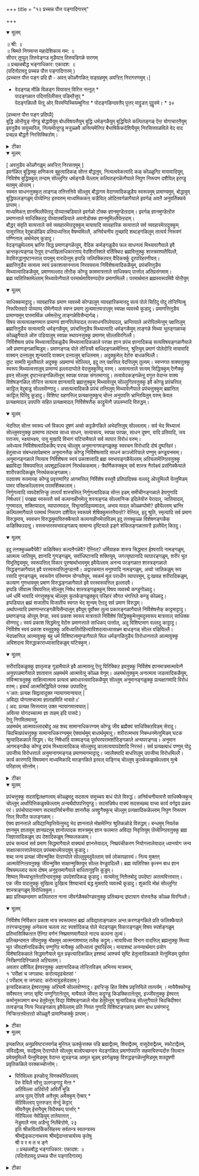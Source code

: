 +++
title = "१२ प्रच्चन्न पौत्त पङ्गादिगारम्"

+++


<details open><summary>मूलम्</summary>

॥ श्री: ॥  
॥ श्रिमते निगमान्त महादेशिकाय नम: ॥  
सीरार् तूप्पुल् तिरुवेङ्गड मुडैयाऩ् तिरुवडिगळे सरणम्  
॥ प्रच्छन्नबौद्ध भङ्गाधिकार: एकादश: ॥  
(पदिऩोऱावदु प्रच्चन्न पौत्त पङ्गादिगारम् )  
(प्रच्चऩ्ऩ पौत्त पङ्ग प्रदि ज्ञै - अवऩ् कॊळ्गैगळिऩ् सङ्ग्रहमुम् अवऱ्ऱिऩ् निरागरणमुम्।]   
* वेदङ्गळ् मौळि विळङ्ग वियासऩ् विरित्त नऩ्ऩूल् *   
पादङ्गळाऩ पदिऩाऱिलीसऩ् पडिमऱैत्तुप् *  
पेदङ्गळिल्लै यॆऩ्ऱु ओर् पिरमप्पिच्चियम्बुगिऩ्ऱ * पोदङ्गऴिन्दवऩैप् पुत्तर् माट्टुडऩ् पूट्टुवमे। * ३०  
  
[प्रच्चऩ्ऩ पौत्त पङ्ग प्रदिष्ञै]  
बुद्धि ऒऩ्ऱैयुङ् गॊण्डु बोद्धावैयुम् बोधविषयत्तैयुम् बुद्धि धर्मङ्गळैयुम् बुद्धियिले कल्पितङ्गळ् ऎऩ्ऱ योगाचारऩैयुम् इवऩुडैय सयूच्यरिल्, नित्यमॊऩ्ऱुण्डु मऱ्ऱुळ्ळवै अनित्यमॆऩ्गिऱ बैभाषिकैकदेशियैयुम् निरसित्तवळविले वेद वाद प्रच्छ्न्न बौद्धऩै निरसिक्किऱोम्।
</details>



<details><summary>टीका</summary>

- * (प। रै ) -वेदङ्गळ् वेदङ्गळुडैय, मौळि -तलै (उबनिषत्तु) विळङ्ग-प्रगासिक्कुम्बडि, वियासऩ् विरित्त -वियासमहर्षि विस् तारमाग निरुबित्त, नऩ् नूल् -नल्ल सास्त्तिरत्तिल्, पादङ्गळाऩ पदिऩाऱिल् ऒरु अत्यायत्तिऱ्क्कु नालुबादमाग नाऩ्गु अत्यायङ्गळुक्कु पदिऩाऱु पादङ्गळिल्, ईसऩ्बडि-पगवाऩुडैय प्रगारङ्गळै, मऱैत्तु - अबलबित्तु, (इल्लै ऎऩ्ऱु सॊल्लि), पेदङ्गळिल्लै । (कुडम्, पडम् मुदलिय) वित्यासङ्गळ् कल्बिदङ्गळेयऩ्ऱि वास्तवत्तिल् इल्लै, ऎऩ्ऱु - ऎऩ्ऱु सॊल्लि, ओर् - ऒप्पऱ्ऱदाऩ, पिरमप्पिच्चु - प्रमिक्कच् चॆय्दु, इयम्बुगिऩ्ऱ - सॊल्लुगिऱ, पोदम् कऴिन्दवऩै - ज्ञाऩम् इल्लादवऩै, पुत्तर् माट्टुडऩ् - पसुप्रायऩाऩ पुत्तरोडु, पूट्टुवमे -ऒरुगण्णियिले कट्टुवोम् ! इवऩुम् पुत्तरोडु तुल्यऩ् ऎऩ्ऱु निरूबिक्किऱोम् ऎऩ्ऱबडि।] ३०
</details>



<details open><summary>मूलम्</summary>

[ अवऩुडैय कॊळ्गैगळुम् अवऱ्ऱिऩ् निरसऩमुम् ]  
इवर्गळिल् बुद्धिक्कु क्षणिकत्व बुहुत्वादिकळ् सॊऩ्ऩ बौद्धऩुम्, नित्यत्ववेकत्वादि कळ् कॊळ्ळुगिऱ मायावादियुम्, निविशेष बुद्धिक्कुत् तन्दाम् सॊल्लुगिऱ धर्मङ्गळै यॆल्लाम् कल्पितङ्गळॆऩ्गैयाले निपुण निरूपण दशैयिल् इरण्डु मतमुम् ऒऩ्ऱाम्।  
स्वमत साधनत्तुक्कुत् ताङ्गळ् तऩित्तऩिये सॊल्लुम् बौद्धागम वेदागमादिकळुडैय स्वरूपमुम् प्रामाण्यमुम्, बोद्धावुम् बुद्धिफलङ्गळुम् पॊय्यॆऩ्गिऱ इरुवरुम् माध्यमिककऩ् कडैयिल् ओदिऩवर्गळागैयाले इवर्गळ् अवऩै अनुवर्तिक्कवे प्राप्तम्।  
माध्यमिकऩ् ज्ञानमिल्लैयॆऩ्ऱदु पॊय्याऩबडियाले इवर्गळो टॊक्क ज्ञानमुण्डॆऩ्ऱदाम्। इवर्गळ् ज्ञानमुण्डॆऩ्ऱॊरु प्रमाणत्ताले साधिक्किऱदु पॊय्याऩबडियाले अवऩोडॊक्क ज्ञानमुमिल्लैयॆऩ्ऱदाम्।  
बौद्धर् संवृति सत्यत्ताले सर्व व्यवहारमॆऩ्ऱदुक्कुम् मायावादि व्यावहारिक सत्यत्ताले सर्व व्यवहारमॆऩ्ऱदुक्कुम् पासुरत्तिल् वेऱुबाडॊऴिय प्रतिपाध्यत्तिल् वैषम्यमिल्लै, अनिर्वचनीय तुच्छादि शब्दङ्गळिलुम् तात्पर्य निरूपणं पण्णिऩाल् अर्थभेदम् कूडादु।   
वेदङ्गळुमॆल्लाम् भ्रान्ति सिद्ध प्रमाणङ्गळॆऩ्ऱुम्, वैदिक कर्मङ्गळुडैय फल साधनत्वं मिथ्यावागैयाले इवै भ्रान्तकृत्यङ्गळ् ऎऩ्ऱुम् दग्धाखिलाधिकारऩाय् वेदशिरस्शिले वर्तिक्किऱ ब्रह्मवित्तुक्कु शास्त्रवश्यतैयिल्लै, वेदविरुद्धानुष्टानत्ताल् पापमुम् वारादॆऩ्ऩुम् इप्पडि जल्पिक्किऱवऩ् वैदिकर्क्कु दूरपरिहरणीयऩ्।  
ब्रह्मत्तिऩुडैय सत्यत्व स्वयं प्रकाशत्वानन्तत्व निरवयवत्व निर्विशेषत्वादिकळैयुम्, प्रपंचत्तिऩुडैय मिथ्यात्वादिकळैयुम्, प्रमाणमल्लाद तॊऩ्ऱैक् कॊण्डु काममात्रत्ताले साधिक्कप् पार्त्ताल् अतिप्रसंगमाम्।  
ब्रह्म व्यतिरिक्तमॆल्लाम् मिथ्यावॆऩ्गैयाले परमार्थमायिरुप्पदॊरु प्रमाणमिल्लै। परमार्थमाऩ ब्रह्मस्वरूपमिवै यॊऩ्ऱैयुम्
</details>



<details open><summary>मूलम्</summary>

साधिक्कमाट्टादु। व्यावहारिक प्रमाण व्यवस्थै कॊण्डालुम् व्यावहारिकमाऩदु सत्यं पोले सिऱिदु पोदु तोऱ्ऱिप्पिऩ्बु निरूपित्तवाऱे पॊय्याय्प् पोमॆऩ्गैयाले स्वप्न प्रमाण तुल्यमाऩवऱ्ऱालुम् स्वपक्ष व्यवस्थै कूडादु। प्रमाणत्तिऩुडैय प्रामाण्यमुम् पारमार्थिक धर्ममऩ्ऱॆऩ्ऱु ताङ्गळेयिसैन्दार्गळ्।  
विषय सत्यत्वलक्षणमाऩ प्रामाण्यं ज्ञानत्तिलेयादल् तत्साधनत्तिलेयादल्, भ्रान्तियाले आरोपितमॆऩ्ऩुम् पक्षत्तिलुम् ब्रह्मत्तिऩुडैय सत्यत्वादि धर्मङ्गळैयुम्, प्रपंचत्तिऩुडैय मिथ्यात्वादि धर्मङ्गळैयुम् ताङ्गळे मिथ्या भूतङ्गळाय्क् कॊळ्ळुगैयाले ऒरु पडियालुम् स्वपक्ष स्थापनत्तुक्कु प्रमाणम् सॊल्लविरगिल्लै।  
निर्विशेषत्व प्रपंच मिथ्यात्वादिकळुडैय मिथ्यात्वादिकळाले परपक्ष ज्ञान प्रपंच ज्ञानादिकळ् सत्यविषयङ्गळागैयाले अवै प्रमाणङ्गळाय्विडुम्। प्रमाणङ्गळ् पोले तोऱ्ऱियवै बाधिदङ्गळामॆऩ्ऩिल्, श्रुतियुम् प्रमाणं पोलेदोऱ्ऱि मायावादि वाक्यन् दऩ्ऩालुम् शून्यवादि वाक्यन् दऩ्ऩालुम् बाधितमाम्। अदुक्कुमेल् वेऱॊरु बाधकमिल्लै।  
दुष्ट सामग्रि मूलतैयाले अदुक्कु अप्रमाण्यं सॊल्लिल्, इदु तऩ् पक्षत्तिल् वेदत्तिलुम् तुल्यम्। स्वप्नगत वाक्यत्तुक्कु स्वरूप मिथ्यात्वत्तालुम् प्रामाण्यं इल्लादाप्पोले वेदत्तुक्कुमिदु वरुम्। असत्यत्ताले सत्यम् सिद्धिक्कुम् ऎऩ्गैक्कु इवऩ् सॊल्लुम् दृष्टान्तङ्गळिलॊऩ्ऱुम् स्वपक्ष परपक्ष संगतमागादु। तत्वावेदकङ्गळॆऩ्ऱु वगुत्त वेदान्त वाक्य विशेषङ्गळिल् तोऱ्ऱिऩ सत्यत्व ज्ञानत्वादि ब्रह्मत्तुक्कुम् मिथ्यावॆऩ्ऱुम् सॊल्लुगिऱवऩुक्कु इवै कॊण्डु प्रपंचत्तिल् काट्टिल् वेऱुबाडु सॊल्लवॊण्णादु। असत्यत्वादिकळै प्रपंचं तऩ्ऩिलुम् मिथ्यावॆऩ्गैयाले प्रपंचत्तुक्कुम् ब्रह्मत्तिल् काट्टिल् पिरिवु कूडादु। विशिष्ट ग्रहणत्तिल् प्रत्यक्षत्तुक्कुच् चॊऩ्ऩ अनुपपत्ति भ्रान्तियिलुम् वरुम् केवल प्रत्यक्षमादल् उपपत्ति सहित प्रत्यक्षमादल् निर्विशेषत्तैक् काट्टुमॆऩ्गै उपलम्भादि विरुद्धम्।
</details>



<details open><summary>मूलम्</summary>

भेदत्तिल् सॊऩ्ऩ स्वरूप धर्म विकल्प दूषणं अव्वो कट्टळैगळिले अभेदत्तिलुम् सॊल्ललाम्। सर्व भेद मिथ्यात्वं सॊल्लुमवऩुक्कु प्रामाण्य तदभाव साध्य साधन, सत्यासत्य, स्वपक्ष परपक्ष, साधन दूषण, वादि प्रतिवादि, जय पराजय, भक्ष्याभक्ष्य, पायु मुखादि विभागं घटियामैयाले सर्व व्यापार विरोधं वरुम्।  
अवेध्यत्व निर्विशेषत्वादिकळैप् पऱ्ऱच् चॊल्लुम् अनुमानागमङ्गळुक्कु स्ववचन विरोधादि दोषं दुष्परिहरं। हेतुसाध्य संबन्धसापेक्षमाऩ अनुमानत्तैक् कॊण्डु निर्विशेषत्वादि साधनं काञ्जोरियाले पण्णुम् कण्डूयनमाम्। अनुमानङ्गळाले नित्यत्व निर्विशेषत्व स्वयं प्रकाशत्वादि ब्रह्म स्वभावङ्गळैयॆल्लाम् अऱियलामॆऩ्गिऱवऩुक्कु ब्रह्मविद्या विषययत्तिल् अपशूद्राधिकरणं निरर्थककमाम्। त्रैवर्णिकरुक्कुम् सर्व शास्त्र नैरपेक्ष्यं प्रसंगिक्कैयाले शारीरकादिकळुम् निरर्थककङ्गळाम्।  
पदवाक्य रूपमाय्क् कॊण्डु प्रवृत्तमागिऱ आगमत्तिल् निर्विशेष वस्तुवै प्रतिपादिक्क वल्लदु ऒऩ्ऱुमिल्लै यॆऩ्ऩुमिडम् पामर परिक्षकरॆल्लारुम् परामर्शिक्कलाम्।  
निर्गुणत्वादि व्यपदेशत्तिऱ्कु तात्पर्यं शास्त्रत्तिल् निर्गुणत्वादिकळ् सॊऩ्ऩ इडम् समीचीनङ्गळाले हेयगुणादि निषेधपरं | परब्रह्म स्वरूपत्तै सर्व कल्पनाहीनमॆऩ्ऱु शस्त्रङ्गळ् सॊल्लानिऱ्क इदिलेयॊरु पेरादल्, जातियादल्, गुणमादल्, शक्तियादल्, व्यापारमादल्, विभूत्यादिद्रव्यमादल्, अभाव मादल् कॊळ्ळप्पोमो? इवैयॆल्लाम् भ्रान्ति कल्पितमागैयाले परमार्थ निरूपण दशैयिल् स्वरूपमे शेषिक्कुमत्तऩैयऩ्ऱो? वॆऩ्ऩिल्, इदु श्रुति, स्मृत्यादि सर्व प्रमाण विरुद्धमाय्, स्ववचन विरुद्धमुमायिरुक्कैयाले कल्पनाहीनमॆऩ्ऱविडम् इदु तऩक्कुळ्ळ विशेषणङ्गळैक् कऴिक्किऱदऩ्ऱु। वस्त्वन्तरस्वभावङ्गळाय् सामान्य दृष्टियाले इङ्गे शंकितङ्गळाऩवऱ्ऱै इल्लैयॆऩ् किऱदु।
</details>



<details open><summary>मूलम्</summary>

इदु तऩक्कुळ्ळवैयॆवै? कऴिक्किऱ कल्पऩैगळॆवै? ऎऩ्ऩिल्? धर्मिग्राहक शास्त्र सिद्धमाऩ ईश्वरादि नामङ्गळुम्, आत्मत्व जातियुम्, ज्ञानादि गुणङ्गळुम्, सर्वाधिष्टानादि शक्तियुम्, जगत्सृष्ठानादि व्यापारङ्गळुम्, शरीर भूत विभूतिद्वयमुम्, स्वरूपत्तिल् विकार पुरुषार्थाभावमुम् इवैयॆल्लाम् अनन्य परङ्गळाऩ शास्त्रङ्गळाले सिद्धङ्गळागैयाल् इवै परस्वरूपत्तिलुण्डाऩवै। अद्वारकमाऩ मनुश्यादि नामङ्गळुम्, अव्वो जातिकळुम् रूप रसादि गुणङ्गळुम्, स्वरूपेण परिमणाम योग्यतैयुम्, स्वकर्म मूल पराधीन व्यापारमुम्, दु:खावह शरीरादिकळुम्, कल्याण गुणभावमुम् प्रमाण विरुद्धङ्गळागैयाले इवै परस्वरूपत्तिल् इल्लादवै।  
इप्पडि जीवात्म विषयत्तिल् सॊल्लुम् निषेध शास्त्रङ्गळुक्कुम् विषय व्यवस्थै कण्डुगॊळ्वदु।  
धर्म धर्मि भावादि भंगत्तुक्कुच् चॊल्लुम् कुतर्कङ्गळुक्कुप् परिहारं सौगत भंगत्तिले कण्डु कॊळ्वदु।  
इप्पडियाल् ब्रह्मं सजातीय विजातीय स्वगत भेद शून्यम् ऎऩ्ऱदु सर्व प्रमाण विरुद्धम्।   
अर्थापत्त्यादि प्रमाणान्तरङ्गळैयिसैन्दालुम् इवैयुम् पूर्वोक्त तुल्य प्रकारङ्गळागैयाले निर्विशेषत्तैक् काट्टमाट्टादु। प्रमाणङ्गळ् ऒऩ्ऱुम् वेण्डा, स्वयं प्रकाश स्वरूप मात्रत्ताले निर्विशेषं सिद्धिक्कुमॆऩ्ऩुमदुस्वरूप मात्रत्ताल् साधिक्क वॊण्णादु। स्वयं प्रकाश सिद्धमॆऩ्ऱु वेऱॊरु प्रमाणत्ताले साधिकप् पार्त्ताल्, अदु विशिष्टमाग वल्लदु काट्टादु। निर्विशेष स्वयं प्रकाश वस्तुवुक्कु अविध्यातिरोहित्त्वाविशदत्वाध्यासभ्रम बाधङ्गळ् सॊल्ल वऴियिल्लै।  
भेदपक्षत्तिल् आत्मावुक्कु बहु धर्म विशिष्टत्वमुण्डागैयाले सिल धर्मङ्गळिऩुडैय तिरोधानत्ताले आत्मावुक्कु अविशदत्व विरुद्धाकाराध्यासादिकळुम् घटिक्कुम्।
</details>



<details open><summary>मूलम्</summary>

सरीरादिकळुक्कु ज्ञातृत्वङ् गूडामैयाले इवै आत्मावऩ्ऱु ऎऩ्ऱु पिरिक्किऱ इवऩुक्कु निर्विशेष ज्ञानमात्रमात्मावॆऩ्गै अनुपपन्नमागैयाले ज्ञातावाऩ अहमर्थमे आत्मावॆऩ्ऱु कॊळ्ळ वेणुम्। अहमर्थत्तुक्कुम् अनात्मत्व जडत्वादिकळैयुम्, संविन्मात्रतुक्कु साक्षित्वात्मत्व प्रत्यत्व भ्रमाधारत्ववादिकळैयुम् सॊल्लुम् अनुमानङ्गळुक्कु प्रत्यक्षागमादि विरोधं वरुम्। इव्वर्थं आत्मसिद्धियिले परक्क उपपादित्तु  
१'अत: प्रत्यक्ष सिद्वत्वादुक्त न्यायागमान्वयात् |  
 अविद्या योगतश्चात्मा ज्ञाताहमिति भासते॥'  
( अद: प्रत्यक्ष सित्तत्वात् उक्त न्यायागमाऩ्वयात् |  
 अवित्या योगदच्चात्मा ज्ञा ताहम् इदि पासदे )  
ऎऩ्ऱु निगमितमाय्त्तु,  
अहमर्थम् आत्मावल्लादबोदु अह शब्द सामानाधिकरण्यम् कॊण्डु जीव ब्रह्मैक्यं साधिक्किऱविडम् सेरादु। चिदचित्प्रपंचत्तुक्कु सामानाधिकरण्यमुम् ऐक्यार्थमुम् बाधार्थमुमऩ्ऱु। शरीरात्मभाव निबम्धनमॆऩ्ऩुमिडम् घटक श्रुत्यादिकळाले सिद्धम्। भेद निषेधादि वाक्यङ्गळ् पूर्वापरपरामर्शादिङ्गळाले अन्यपरङ्गळ्। अनुमान आगमङ्गळैक् कॊण्डु प्रपंच मिथ्यात्वादिकळ् सॊल्लुमदु कालात्ययापदेशादि निरस्तं। सर्व प्रत्यक्षबाधं पण्णुम् पोदु उपजीव्य विरोधत्ताले अनुमानागमङ्गळ् प्रमाणमागमाट्टादु। ज्वालैक्यादि बाधत्तिलुम् उपजीव्य विरोधमिल्लै। कार्य कारणादि विषयमाग माध्यमिकादि मतङ्गळिले इरवल् वाङ्गिच् चॊल्लुम् कुतर्ककळुक्कॆल्लाम् मुऩ्बे परिहारम् सॊऩ्ऩोम्।
</details>



<details><summary>टीका</summary>

१। आगैयिऩाल् प्रत्यक्षत्तिऩाल् एऱ्पट्टबडियिऩालुम् कीऴ् सॊल्लिय न्यायम् वेदम् इवैगळुडऩ् पॊरुन्दि इरुप्पदिऩालुम्, अवित्यैयिऩ्सम्बन्दम् सॊल्लप्पडुगिऱ पडियिऩालुम् आत्मा अऱिगिऱवऩाय् नाऩ् ऎऩ्ऱु प्रगासिक्किऱाऩ्।
</details>



<details open><summary>मूलम्</summary>

प्रपंचत्तुक्कु सदसद्विलक्षणत्वम् कॊळ्ळुमदु सदसत्व समुच्चय बाधं पोले विरुद्धं। अनिर्वचनीयत्वत्तै साधिक्कैक्कुच् चॊल्लुम् अर्थापित्तिकळुक्कॆल्लाम् अन्यथैवोपपत्तियुण्डु। सदसन्निषेध वाक्यं सदसच्छब्द वाच्य कार्य वर्गद्वय प्रळय परं। प्रपंचोपादानमाग सदसदनिर्वचनीया ज्ञानत्तैक् अक्ट्टुगैक्कुच् चॊल्लुम् प्रत्यक्षादिकळॆल्लाम् निपुण निरूपण त्तिल् विपरीत फलङ्गळाम्।  
ऐक्य ज्ञानत्ताले अविद्यानिवृत्तियॆऩ्ऩुमदु भेद ज्ञानत्ताले मोक्षमॆऩ्गिऱ श्रुतिकळोडे विरुद्धम्। बन्धमुम् निवर्तक ज्ञानमुम् ज्ञातावुम् ज्ञानप्रदऩुम् ज्ञानोत्पादक शास्त्रमुम् ज्ञान फलमाऩ अविद्या निवृत्तियुम् पॊय्यॆऩ्गिऱवऩुक्कु ब्रह्म जिज्ञासादिकळुम् उप देशादिकळुम् निष्फलकळाम्।  
प्रपंच सत्यत्वं सर्व प्रमाण सिद्धमागैयाले वाक्यार्थ ज्ञानत्तेयादल्, निष्प्रपंचीकरण नियोगत्तालेयादल् ध्यानयोग जन्य साक्षात्कारत्तालेयादल् प्रपंचबाधमॆऩ्ऱदवुम् कूडादु।  
शब्द जन्य प्रत्यक्षं जीवन्मुक्ति यॆऩ्ऱाप्पोले सॊल्लुवुमदुवॆल्लाम् सर्व लोकापहास्यं। नित्य मुक्तऩ् आत्मावॆऩ्गिऩ्ऱवऩुक्कु जीवन्मुक्ति साक्षान्मुक्तियुम् सॊल्ल वेण्डुवदिल्लै। ब्रह्म व्यतिरिक्त कृत्स्न बाध ज्ञान विषयमल्लाद सत्य दोषम् अनुवृत्तमागैयाले बाधितानुवृत्ति कूडुम्।  
 शिष्यऩ् मिथ्याभूतऩॆऩ्ऱऱिन्दवऩुक्कु उपदेशादिकळ् कूडादु। सत्यमॆऩ्ऱु निऩैत्तबोदु उपदेष्टा अतत्ववित्तावाऩ्।  
एक जीव वादत्तुक्कु सुखित्व दुःखित्व शिष्याचार्य बद्ध मुक्तादि व्यवस्थै कूडादु। शुकादि मोक्षं सॊल्लुगिऱ शास्त्राङ्गळुम् विरोधिक्कुम्।  
ब्रह्य प्रतिच्छन्दमाग कल्पितराऩ नाना जीवर्गळैक्कॊण्डवऩुक्कु प्रतिच्छन्द द्रष्टावाग वोरुवऩैक् कॊळ्ळ विरगिल्लै।
</details>



<details open><summary>मूलम्</summary>

निर्विशेष निर्विकार प्रकाश मात्र स्वरूपमाऩ ब्रह्मं अविद्याताङ्गळाऩ अन्त:करणङ्गळिले प्रति फलिक्कैयाले तरंगचन्द्रऩुक्कु अनेकत्व चलत्व तट स्पर्शादिकळ् पोले भेदङ्गळुम् विकारङ्गळुम् विषय स्पर्शङ्गळुम् प्रतिभासिक्किऩ्ऱऩ ऎऩ्गिऱ वर्णनं निष्प्रमाणमागैयाले नाट्य कल्पना तुल्यं।  
प्रतिच्छन्दमाऩ जीवऩुक्कु मोक्षमुम् आत्मनाशमाय्त् तलैक् कट्टुम्। मायाविध्या विभाग वादत्तिल् ब्रह्मत्तुक्कु मिथ्या भूत जीवदर्शनादिकळैप् पण्णुगिऱ मायैक्कु अविध्यात्वं दुष्परिहरम्। मायाशब्दं अनन्यार्थमाग प्रयोग विशेषादिकळाले सिद्धमागैयाले मूल प्रकृत्यादिकळिल् इश्शब्दं आश्चर्य सृष्टि हेतुत्वादिकळाले यॆऩ्ऩुमिडम् पूर्वापर निरीक्षणादिरिगळाले अऱियलाम्।  
अवतार दशैयिल् ईश्वरऩुक्कु अज्ञानादिकळ् तोऱ्ऱिऩविडम् अभिनय मात्रमाम्,  
१ 'परीक्षां च जगन्नाथ: करोत्यदृढचेतसां ‘  
 ( परीक्षाम् स जगन्नाद: करोत्यत्रुडसेदसाम् )  
इत्यादिकळाल् ईश्वरऩुक्कु अऱियामै सॊल्लवॊण्णादु। इवऱ्ऱिऱ्कु हित विशेष प्रवृत्तियिले तात्पर्यम् । मायैयैक्कॊण्डु सर्वेश्वरऩ् जगत् सृष्टि पण्णुगिऱाऩॆऩ्ऱुम्, मायैयाले जीवऩ् कट्टुण्डु किडक्किऱाऩॆऩ्ऱुम्, इज्जीवऩुक्कु ईश्वरऩ् कर्मानुरूपमाग बन्ध हेतुवॆऩ्ऱुम् विद्या विशेषङ्गळाले मोक्ष हेतुवॆऩ्ऱुम् श्रुत्यादिकळ् सॊल्लुगैयाले चिदचिदीश्वर तत्वङ्गळ् नित्य भिन्नङ्गळाय् इवैयॆल्लाम् प्रति नियत गुणादि विशिष्टङ्गळाय् प्रमाण बाध प्रसंगमऱ्ऱु निऱ्किऩ्ऱऩवॆऩ्ऱऩ्ऱो कॊळ्ळुगै प्रामाणिकर्क्कु प्राप्तम्।
</details>



<details><summary>टीका</summary>

१। लोगत्तिऱ्कु नादऩागिय पगवाऩ् उऱुदि इल्लाद मऩदै युडैयवर्गळुक्कु परीक्षैयै सॆय्गिऱार्।
</details>



<details open><summary>मूलम्</summary>

इप्पक्षत्तिल् अनुप्रविष्टराऩवर्गळ् मुऩ्ऩिल् ऊर्क्कुत्तक्क पडि ब्रह्माद्वैतम्, शिवाद्वैतम्, वासुदेवाद्वैतम्, स्फोटाद्वैतम्, संविदद्वैतम्, सदद्वैतम् ऎऩ्ऱाप्पोले सॊल्लुम् बालोपच्छन्दन भेदङ्गळिल् प्रमाणोपपत्ति सहमायिरुप्पदॊरु सिल्वाऩ प्रमेयमुमिल्लै यॆऩ्ऩुमिडमुम् वेदान्त सूत्रङ्गळ् आमूल चूडम् इवर्गळुक्कु विरुद्धङ्गळॆऩ्ऩुमिडमुम् शतदूषणी प्रवृतिकळिले परक्कच्चॊऩ्ऩोम्।  
* पिरिविल्ला इरुळॊऩ्ऱु पिणक्कॊऩ्ऱिल्लाप्  
पॆरु वॆयिलै मऱैत्तु उलगङ्गाट्टु मॆऩ्ऩ *  
 अऱिविल्ला अऱिवॊऩ्ऱै अवित्तै मूडि  
अगम् पुऱम् ऎऩ्ऱिवै अऩैत्तुम् अमैक्कुम् ऎऩ्बार् *  
 सॆऱिविल्लाप् पुत्तरुडऩ् सेर्न्दु कॆट्टार्  
सीवऩैयुम् ईसऩैयुम् सिदैक्कप् पार्त्तार् *   
नॆऱियिल्ला नेर्वऴियुम् ताऩेयाऩाऩ् ,  
नॆडुमालै नाम् अडैन्दु निलैबॆऱ्ऱोमे, २३  
इति श्रीकवितार्किकसिंहस्य सर्वतन्त्र स्वतन्त्रस्य  
श्रीमद्वेङ्कटनाथस्य श्रीमद्वेदान्ताचार्यस्य कृतेषु  
श्री प र म त भ ङ्गे  
॥ प्रच्छन्नबौद्ध भङ्गाधिकार: एकादश: ॥  
(पदिऩोऱावदु प्रच्चन्न पौत्त पङ्गादिगारम्)
</details>



<details><summary>टीका</summary>

* [प। रै ] पिऱिविल्ला - वेऱाग इल्लाद, इरुळ् ऒऩ्ऱु - ऒरु इरुट्टु, ऒऩ्ऱु - ऒरुविदमाऩ, पिणक्कु - तडङ्गल्, इल्ला - इल्लात्ताऩ। पॆरुवॆयिलै । ऎल्लावऱ्ऱैयुम् प्रगासम् सॆय्यक्कूडिय पॆरिय वॆयिल् पोऩ्ऱ प्रम्मत्तै, मऱैत्तु, उलगम् - लोगम् इरुप्पदाग, काट्टुम् - तोऩ्ऱुम्बडि सॆय्गिऱदु, ऎऩ्ऩ – ऎऩ्बदऱ्कु सत्रुसमाग, अऱिविल्ला - ज्ञाऩमिल्लाददाऩ, अऱिवॊऩ्ऱै - ऒप्पऱ्ऱदाऩ ज्ञाऩ स्वरूबत्तै, अवित्तै - अवित्तैयाऩदु, मूडि - मऱैत्तु, अगम् - उळ्ळे इरुक्कुम् वस्तुक्कळ्, पुऱम् वॆळि यिलिरुक्कुम् ( इडम् मुदलिय) वस्तुक्कळ्, ऎऩ्ऱिवै - ऎऩ्ऱु सॊल् लप्पडुगिऱ इवै अऩैत्तुम्, अमैक्कुम् - स्रुष्टिक्कुम्, ऎऩ्बार् - ऎऩ्ऱु सॊल्लुवार्गळ्, सॆऱिविल्ला - ज्ञाऩमिल्लाद, पुत्तरुडऩ् - पुत्तर्गळुडऩ्, सेर्न्दु - अवऩ् सॊऩ्ऩप्रगारङ्गळै अऩुसरित्तु, कॆट्टार् - नष्टर्गळाय्प् पोऩार्गळ्, जीवऩैयुम् - जीवात्मावैयुम्, ईसऩैयुम् - ईच्वरऩैयुम्, सिदैक्क इल्लै ऎऩ्ऱु सॊल्ल, पार्त्तार्, नॆऱियिल्ला - उबायमिल्लाद, नेर्वऴियुम् - तङ्गळ् पुत्तिक्कु नेरागप्पट्ट मार्क्कमुम्, ताऩेयाऩाऩ् - ताऩ् ताऩाय् निऩ्ऱ, नॆडुमालै - आच्रिदर्गळिडत्तिल् अदिगमाऩ व्यामोहत्तै उडैयनॆडुमालै, नाम् अडैन्दु - नाम् आच्रयित्तु ,निलैबॆऱ्ऱोम् – नल्ल स्तिदियै अडैन्दोम् (२३)
</details>

